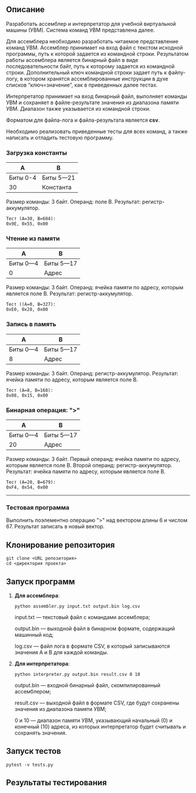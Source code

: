 ## Описание

Разработать ассемблер и интерпретатор для учебной виртуальной машины
(УВМ). Система команд УВМ представлена далее.

Для ассемблера необходимо разработать читаемое представление команд
УВМ. Ассемблер принимает на вход файл с текстом исходной программы, путь к
которой задается из командной строки. Результатом работы ассемблера является
бинарный файл в виде последовательности байт, путь к которому задается из
командной строки. Дополнительный ключ командной строки задает путь к файлу-
логу, в котором хранятся ассемблированные инструкции в духе списков
“ключ=значение”, как в приведенных далее тестах.

Интерпретатор принимает на вход бинарный файл, выполняет команды УВМ
и сохраняет в файле-результате значения из диапазона памяти УВМ. Диапазон
также указывается из командной строки.

Форматом для файла-лога и файла-результата является **csv**.

Необходимо реализовать приведенные тесты для всех команд, а также
написать и отладить тестовую программу.

### Загрузка константы

| А        | B         |
|----------|-----------|
| Биты 0-4 | Биты 5—21 |
| 30       | Константа |

Размер команды: 3 байт. Операнд: поле B. Результат: регистр-аккумулятор.

    Тест (A=30, B=684):
    0x9E, 0x55, 0x00

### Чтение из памяти

| А        | B         |
|----------|-----------|
| Биты 0—4 | Биты 5—17 |
| 0        | Адрес     |

Размер команды: 3 байт. Операнд: ячейка памяти по адресу, которым
является поле B. Результат: регистр-аккумулятор.

    Тест ((A=0, B=327):
    0xE0, 0x28, 0x00


### Запись в память

| A        | B         |
|----------|-----------|
| Биты 0—4 | Биты 5—17 |
| 8        | Адрес     |

Размер команды: 3 байт. Операнд: регистр-аккумулятор. Результат: ячейка
памяти по адресу, которым является поле B.

    Тест (A=8, B=168):
    0x08, 0x15, 0x00

### Бинарная операция: ">"

| A        | B         |
|----------|-----------|
| Биты 0—4 | Биты 5—17 |
| 20       | Адрес     |

Размер команды: 3 байт. Первый операнд: ячейка памяти по адресу, которым
является поле B. Второй операнд: регистр-аккумулятор. Результат: ячейка памяти
по адресу, которым является поле B.

    Тест (A=20, B=679):
    0xF4, 0x54, 0x00

---

### Тестовая программа
Выполнить поэлементно операцию ">" над вектором длины 6 и числом 67.
Результат записать в новый вектор.

## Клонирование репозитория
```
git clone <URL репозитория>
cd <директория проекта>
```

## Запуск программ

1. **Для ассемблера**:
   ```
   python assembler.py input.txt output.bin log.csv
   ```
    input.txt — текстовый файл с командами ассемблера;

    output.bin — выходной файл в бинарном формате, содержащий машинный код;

    log.csv — файл лога в формате CSV, в который записываются значения A и B для каждой команды.

2. **Для интерпретатора**:
   ```
   python interpreter.py output.bin result.csv 0 10
   ```
    output.bin — входной бинарный файл, скомпилированный ассемблером;

    result.csv — выходной файл в формате CSV, где будут сохранены значения из диапазона памяти УВМ;

    0 и 10 — диапазон памяти УВМ, указывающий начальный (0) и конечный (10) адреса, из которых интерпретатор будет считывать и сохранять значения.

## Запуск тестов 
```
pytest -v tests.py  
```

## Результаты тестирования
